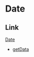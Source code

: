 # Date

## Link

[Date](https://github.com/wowww/TIL/blob/master/Dictionary/Date/Date.md)

- [getData]()